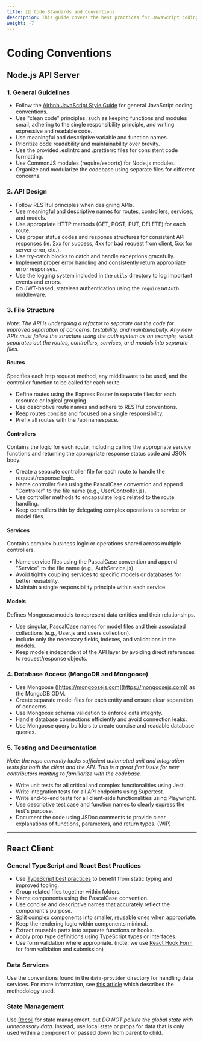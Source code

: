 ```yaml
---
title: 🧑‍💻 Code Standards and Conventions
description: This guide covers the best practices for JavaScript coding, such as following the Airbnb Style Guide, using CommonJS modules, structuring the API using Express, Mongoose, and services, and testing and documenting the code using Jest, Supertest, Playwright, JSDoc, and TypeScript.
weight: -7
---
```

# Coding Conventions

## Node.js API Server

### 1. General Guidelines

- Follow the [Airbnb JavaScript Style Guide](https://github.com/airbnb/javascript) for general JavaScript coding conventions.
- Use "clean code" principles, such as keeping functions and modules small, adhering to the single responsibility principle, and writing expressive and readable code.
- Use meaningful and descriptive variable and function names.
- Prioritize code readability and maintainability over brevity.
- Use the provided .eslintrc and .prettierrc files for consistent code formatting.
- Use CommonJS modules (require/exports) for Node.js modules.
- Organize and modularize the codebase using separate files for different concerns.   

### 2. API Design

- Follow RESTful principles when designing APIs.
- Use meaningful and descriptive names for routes, controllers, services, and models.
- Use appropriate HTTP methods (GET, POST, PUT, DELETE) for each route.
- Use proper status codes and response structures for consistent API responses (ie. 2xx for success, 4xx for bad request from client, 5xx for server error, etc.).
- Use try-catch blocks to catch and handle exceptions gracefully.
- Implement proper error handling and consistently return appropriate error responses.
- Use the logging system included in the `utils` directory to log important events and errors. 
- Do JWT-based, stateless authentication using the `requireJWTAuth` middleware.

### 3. File Structure

*Note: The API is undergoing a refactor to separate out the code for improved separation of concerns, testability, and maintainability. Any new APIs must follow the structure using the auth system as an example, which separates out the routes, controllers, services, and models into separate files.*

#### Routes

Specifies each http request method, any middleware to be used, and the controller function to be called for each route.

- Define routes using the Express Router in separate files for each resource or logical grouping.
- Use descriptive route names and adhere to RESTful conventions.
- Keep routes concise and focused on a single responsibility.
- Prefix all routes with the /api namespace.
  
#### Controllers

Contains the logic for each route, including calling the appropriate service functions and returning the appropriate response status code and JSON body.

- Create a separate controller file for each route to handle the request/response logic.
- Name controller files using the PascalCase convention and append "Controller" to the file name (e.g., UserController.js).
- Use controller methods to encapsulate logic related to the route handling.
- Keep controllers thin by delegating complex operations to service or model files.

#### Services

Contains complex business logic or operations shared across multiple controllers.

- Name service files using the PascalCase convention and append "Service" to the file name (e.g., AuthService.js).
- Avoid tightly coupling services to specific models or databases for better reusability.
- Maintain a single responsibility principle within each service.
  
#### Models

Defines Mongoose models to represent data entities and their relationships.

- Use singular, PascalCase names for model files and their associated collections (e.g., User.js and users collection).
- Include only the necessary fields, indexes, and validations in the models.
- Keep models independent of the API layer by avoiding direct references to request/response objects.

### 4. Database Access (MongoDB and Mongoose)

- Use Mongoose ([https://mongoosejs.com](https://mongoosejs.com)) as the MongoDB ODM.
- Create separate model files for each entity and ensure clear separation of concerns.
- Use Mongoose schema validation to enforce data integrity.
- Handle database connections efficiently and avoid connection leaks.
- Use Mongoose query builders to create concise and readable database queries.

### 5. Testing and Documentation

*Note: the repo currently lacks sufficient automated unit and integration tests for both the client and the API. This is a great first issue for new contributors wanting to familiarize with the codebase.*

- Write unit tests for all critical and complex functionalities using Jest.
- Write integration tests for all API endpoints using Supertest.
- Write end-to-end tests for all client-side functionalities using Playwright.
- Use descriptive test case and function names to clearly express the test's purpose.
- Document the code using JSDoc comments to provide clear explanations of functions, parameters, and return types. (WIP)

---

## React Client

### General TypeScript and React Best Practices

- Use [TypeScript best practices](https://onesignal.com/blog/effective-typescript-for-react-applications/) to benefit from static typing and improved tooling.
- Group related files together within folders.
- Name components using the PascalCase convention.
- Use concise and descriptive names that accurately reflect the component's purpose.
- Split complex components into smaller, reusable ones when appropriate.
- Keep the rendering logic within components minimal.
- Extract reusable parts into separate functions or hooks.
- Apply prop type definitions using TypeScript types or interfaces.
- Use form validation where appropriate. (note: we use [React Hook Form](https://react-hook-form.com/) for form validation and submission)

### Data Services

Use the conventions found in the `data-provider` directory for handling data services. For more information, see [this article](https://www.danorlandoblog.com/building-data-services-for-librechat-with-react-query/) which describes the methodology used.

### State Management

Use [Recoil](https://recoiljs.org/) for state management, but *DO NOT pollute the global state with unnecessary data*. Instead, use local state or props for data that is only used within a component or passed down from parent to child.
